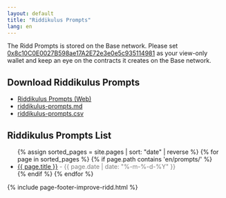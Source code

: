 ```yaml
---
layout: default
title: "Riddikulus Prompts"
lang: en
---
```


The Ridd Prompts is stored on the Base network. Please set <span class="long-word-ca">[0x8c10C0E0027B598ae17A2E72e3e0e5c935114981](https://basescan.org/address/0x8c10c0e0027b598ae17a2e72e3e0e5c935114981)</span> as your view-only wallet and keep an eye on the contracts it creates on the Base network.

## Download Riddikulus Prompts

- [Riddikulus Prompts (Web)](https://ridd.ai/riddikulus-prompts)
- [riddikulus-prompts.md](https://github.com/RiddikulusAI/ridd/blob/main/ridd-core/riddikulus-prompts.md)
- [riddikulus-prompts.csv](https://github.com/RiddikulusAI/ridd/blob/main/ridd-core/riddikulus-prompts.csv)

## Riddikulus Prompts List

<ul>
  {% assign sorted_pages = site.pages | sort: "date" | reverse %}
  {% for page in sorted_pages %}
    {% if page.path contains 'en/prompts/' %}
      <li>
        <a href="{{ site.baseurl }}{{ page.url }}">{{ page.title }}</a>
        <span style="color: gray;"> - {{ page.date | date: "%-m-%-d-%Y" }}</span>
      </li>
    {% endif %}
  {% endfor %}
</ul>

{% include page-footer-improve-ridd.html %}
